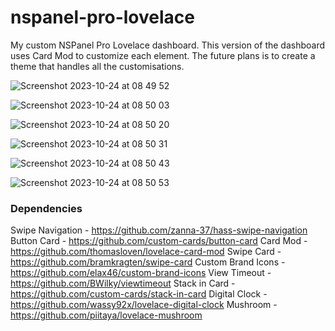 # nspanel-pro-lovelace
My custom NSPanel Pro Lovelace dashboard.
This version of the dashboard uses Card Mod to customize each element. The future plans is to create a theme that handles all the customisations.


![Screenshot 2023-10-24 at 08 49 52](https://github.com/trigger005/nspanel-pro-lovelace/assets/25452486/bc2e02d5-c1f0-4224-a672-7d8014c5df43)

![Screenshot 2023-10-24 at 08 50 03](https://github.com/trigger005/nspanel-pro-lovelace/assets/25452486/c5cb4689-ee5d-4939-9027-9e0df6396891)

![Screenshot 2023-10-24 at 08 50 20](https://github.com/trigger005/nspanel-pro-lovelace/assets/25452486/01f1da37-8cb3-4407-961d-2038f5c56f3d)


![Screenshot 2023-10-24 at 08 50 31](https://github.com/trigger005/nspanel-pro-lovelace/assets/25452486/a6bcdc66-42a4-4b00-adc3-440d1a0ec2d1)


![Screenshot 2023-10-24 at 08 50 43](https://github.com/trigger005/nspanel-pro-lovelace/assets/25452486/6443512b-9c83-4617-a55b-973b8a3ee2e5)


![Screenshot 2023-10-24 at 08 50 53](https://github.com/trigger005/nspanel-pro-lovelace/assets/25452486/170484fc-9174-47ce-b56e-cb1d3ca0770d)


### Dependencies
Swipe Navigation - https://github.com/zanna-37/hass-swipe-navigation
Button Card - https://github.com/custom-cards/button-card
Card Mod - https://github.com/thomasloven/lovelace-card-mod
Swipe Card - https://github.com/bramkragten/swipe-card
Custom Brand Icons - https://github.com/elax46/custom-brand-icons
View Timeout - https://github.com/BWilky/viewtimeout
Stack in Card - https://github.com/custom-cards/stack-in-card
Digital Clock - https://github.com/wassy92x/lovelace-digital-clock
Mushroom - https://github.com/piitaya/lovelace-mushroom
